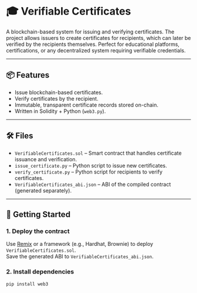 # 🎓 Verifiable Certificates

A blockchain-based system for issuing and verifying certificates. The project allows issuers to create certificates for recipients, which can later be verified by the recipients themselves. Perfect for educational platforms, certifications, or any decentralized system requiring verifiable credentials.

---

## 📦 Features

- Issue blockchain-based certificates.
- Verify certificates by the recipient.
- Immutable, transparent certificate records stored on-chain.
- Written in Solidity + Python (`web3.py`).

---

## 🛠 Files

- `VerifiableCertificates.sol` – Smart contract that handles certificate issuance and verification.
- `issue_certificate.py` – Python script to issue new certificates.
- `verify_certificate.py` – Python script for recipients to verify certificates.
- `VerifiableCertificates_abi.json` – ABI of the compiled contract (generated separately).

---

## 🚀 Getting Started

### 1. Deploy the contract

Use [Remix](https://remix.ethereum.org/) or a framework (e.g., Hardhat, Brownie) to deploy `VerifiableCertificates.sol`.  
Save the generated ABI to `VerifiableCertificates_abi.json`.

### 2. Install dependencies

```bash
pip install web3
